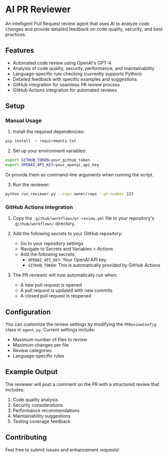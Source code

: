 # AI PR Reviewer

An intelligent Pull Request review agent that uses AI to analyze code changes and provide detailed feedback on code quality, security, and best practices.

## Features

- Automated code review using OpenAI's GPT-4
- Analysis of code quality, security, performance, and maintainability
- Language-specific rule checking (currently supports Python)
- Detailed feedback with specific examples and suggestions
- GitHub integration for seamless PR review process
- GitHub Actions integration for automated reviews

## Setup

### Manual Usage

1. Install the required dependencies:
```bash
pip install -r requirements.txt
```

2. Set up your environment variables:
```bash
export GITHUB_TOKEN=your_github_token
export OPENAI_API_KEY=your_openai_api_key
```

Or provide them as command-line arguments when running the script.

3. Run the reviewer:
```bash
python run_reviewer.py --repo owner/repo --pr-number 123
```

### GitHub Actions Integration

1. Copy the `.github/workflows/pr-review.yml` file to your repository's `.github/workflows/` directory.

2. Add the following secrets to your GitHub repository:
   - Go to your repository settings
   - Navigate to Secrets and Variables > Actions
   - Add the following secrets:
     - `OPENAI_API_KEY`: Your OpenAI API key
     - `GITHUB_TOKEN`: This is automatically provided by GitHub Actions

3. The PR reviewer will now automatically run when:
   - A new pull request is opened
   - A pull request is updated with new commits
   - A closed pull request is reopened

## Configuration

You can customize the review settings by modifying the `PRReviewConfig` class in `agent.py`. Current settings include:

- Maximum number of files to review
- Maximum changes per file
- Review categories
- Language-specific rules

## Example Output

The reviewer will post a comment on the PR with a structured review that includes:

1. Code quality analysis
2. Security considerations
3. Performance recommendations
4. Maintainability suggestions
5. Testing coverage feedback

## Contributing

Feel free to submit issues and enhancement requests! 